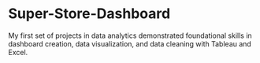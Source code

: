 # Super-Store-Dashboard
My first set of projects in data analytics demonstrated foundational skills in dashboard creation, data visualization, and data cleaning with Tableau and Excel.
